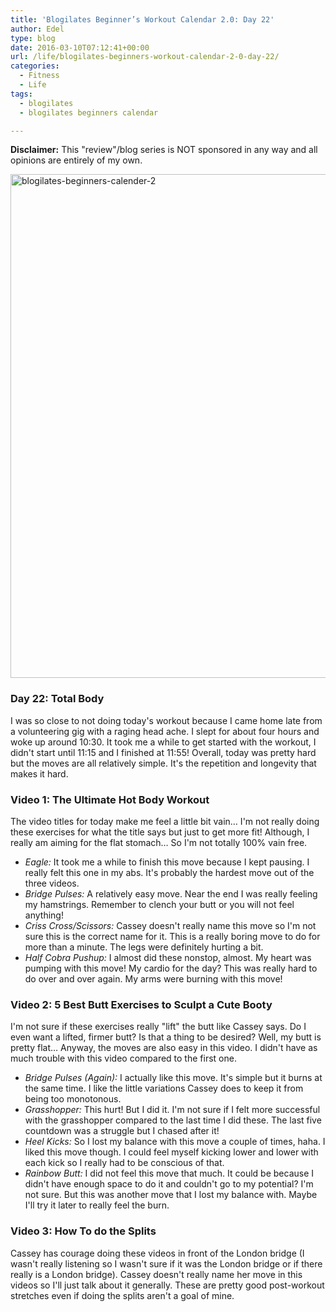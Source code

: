 ```yaml
---
title: 'Blogilates Beginner’s Workout Calendar 2.0: Day 22'
author: Edel
type: blog
date: 2016-03-10T07:12:41+00:00
url: /life/blogilates-beginners-workout-calendar-2-0-day-22/
categories:
  - Fitness
  - Life
tags:
  - blogilates
  - blogilates beginners calendar

---
```

**Disclaimer:** This "review"/blog series is NOT sponsored in any way and all opinions are entirely of my own.

<a href="http://scattered.me/wp-content/uploads/2016/02/blogilates-beginners-calender-2.png" rel="attachment wp-att-11076"><img src="http://scattered.me/wp-content/uploads/2016/02/blogilates-beginners-calender-2-1024x806.png" alt="blogilates-beginners-calender-2" width="1024" height="806" class="alignnone size-large wp-image-11076" srcset="http://erzadel.net/blog/wp-content/uploads/2016/02/blogilates-beginners-calender-2-1024x806.png 1024w, http://erzadel.net/blog/wp-content/uploads/2016/02/blogilates-beginners-calender-2-300x236.png 300w, http://erzadel.net/blog/wp-content/uploads/2016/02/blogilates-beginners-calender-2-768x604.png 768w" sizes="(max-width: 1024px) 100vw, 1024px" /></a>

### Day 22: Total Body

I was so close to not doing today's workout because I came home late from a volunteering gig with a raging head ache. I slept for about four hours and woke up around 10:30. It took me a while to get started with the workout, I didn't start until 11:15 and I finished at 11:55! Overall, today was pretty hard but the moves are all relatively simple. It's the repetition and longevity that makes it hard.

### Video 1: The Ultimate Hot Body Workout

The video titles for today make me feel a little bit vain&#8230; I'm not really doing these exercises for what the title says but just to get more fit! Although, I really am aiming for the flat stomach&#8230; So I'm not totally 100% vain free.

<div class="flex-video">
</div>

  * _Eagle:_ It took me a while to finish this move because I kept pausing. I really felt this one in my abs. It's probably the hardest move out of the three videos.
  * _Bridge Pulses:_ A relatively easy move. Near the end I was really feeling my hamstrings. Remember to clench your butt or you will not feel anything!
  * _Criss Cross/Scissors:_ Cassey doesn't really name this move so I'm not sure this is the correct name for it. This is a really boring move to do for more than a minute. The legs were definitely hurting a bit.
  * _Half Cobra Pushup:_ I almost did these nonstop, almost. My heart was pumping with this move! My cardio for the day? This was really hard to do over and over again. My arms were burning with this move!

### Video 2: 5 Best Butt Exercises to Sculpt a Cute Booty

I'm not sure if these exercises really "lift" the butt like Cassey says. Do I even want a lifted, firmer butt? Is that a thing to be desired? Well, my butt is pretty flat&#8230; Anyway, the moves are also easy in this video. I didn't have as much trouble with this video compared to the first one.

<div class="flex-video">
</div>

  * _Bridge Pulses (Again):_ I actually like this move. It's simple but it burns at the same time. I like the little variations Cassey does to keep it from being too monotonous.
  * _Grasshopper:_ This hurt! But I did it. I'm not sure if I felt more successful with the grasshopper compared to the last time I did these. The last five countdown was a struggle but I chased after it!
  * _Heel Kicks:_ So I lost my balance with this move a couple of times, haha. I liked this move though. I could feel myself kicking lower and lower with each kick so I really had to be conscious of that.
  * _Rainbow Butt:_ I did not feel this move that much. It could be because I didn't have enough space to do it and couldn't go to my potential? I'm not sure. But this was another move that I lost my balance with. Maybe I'll try it later to really feel the burn.
### Video 3: How To do the Splits

Cassey has courage doing these videos in front of the London bridge (I wasn't really listening so I wasn't sure if it was the London bridge or if there really is a London bridge). Cassey doesn't really name her move in this videos so I'll just talk about it generally. These are pretty good post-workout stretches even if doing the splits aren't a goal of mine.

<div class="flex-video">
</div>


